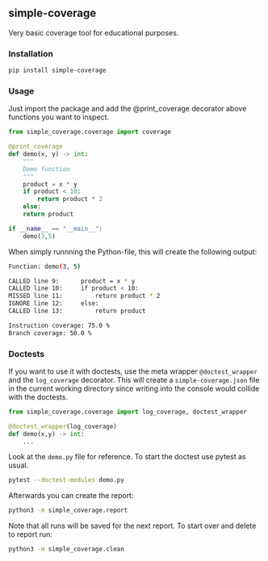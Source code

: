 ## simple-coverage

Very basic coverage tool for educational purposes. 

### Installation
```bash 
pip install simple-coverage
```

### Usage 

Just import the package and add the @print_coverage decorator above functions you want to inspect.
```python
from simple_coverage.coverage import coverage

@print_coverage
def demo(x, y) -> int:
    """
    Demo function
    """
	product = x * y 
	if product < 10:
		return product * 2
	else: 
	return product

if __name__ == "__main__":
	demo(3,5)
```

When simply runnning the Python-file, this will create the following output:
```bash
Function: demo(3, 5)

CALLED line 9:      product = x * y
CALLED line 10:     if product < 10:
MISSED line 11:         return product * 2
IGNORE line 12:     else:
CALLED line 13:         return product

Instruction coverage: 75.0 %
Branch coverage: 50.0 %
```
### Doctests

If you want to use it with doctests, use the meta wrapper `@doctest_wrapper` and the `log_coverage` decorator. This will create a `simple-coverage.json` file in the current working directory since writing into the console would collide with the doctests.
```python
from simple_coverage.coverage import log_coverage, doctest_wrapper

@doctest_wrapper(log_coverage)
def demo(x,y) -> int:
	...
```
Look at the `demo.py` file for reference. To start the doctest use pytest as usual.
```bash
pytest --doctest-modules demo.py
```
Afterwards you can create the report:
```bash
python3 -m simple_coverage.report
```
Note that all runs will be saved for the next report. To start over and delete to report run:
```bash
python3 -m simple_coverage.clean
```